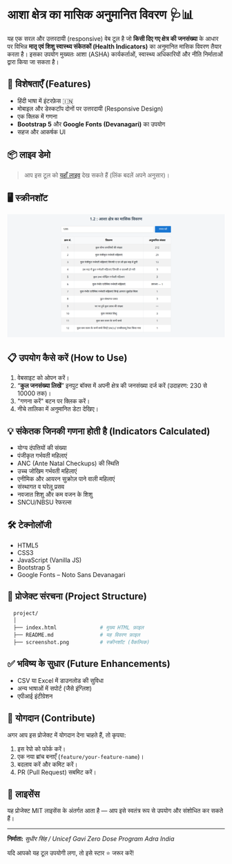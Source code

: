 # आशा क्षेत्र का मासिक अनुमानित विवरण 🩺📊

यह एक सरल और उत्तरदायी (responsive) वेब टूल है जो **किसी दिए गए क्षेत्र की जनसंख्या** के आधार पर विभिन्न **मातृ एवं शिशु स्वास्थ्य संकेतकों (Health Indicators)** का अनुमानित मासिक विवरण तैयार करता है। इसका उपयोग मुख्यतः आशा (ASHA) कार्यकर्ताओं, स्वास्थ्य अधिकारियों और नीति निर्माताओं द्वारा किया जा सकता है।

## 🔧 विशेषताएँ (Features)

- हिंदी भाषा में इंटरफ़ेस 🇮🇳
- मोबाइल और डेस्कटॉप दोनों पर उत्तरदायी (Responsive Design)
- एक क्लिक में गणना
- **Bootstrap 5** और **Google Fonts (Devanagari)** का उपयोग
- सहज और आकर्षक UI

## 📦 लाइव डेमो

> आप इस टूल को [यहाँ लाइव](https://sudheerfy.github.io/Estimated-Monthly-Data-of-the-ASHA-Area) देख सकते हैं (लिंक बदलें अपने अनुसार)।

## 🖥️ स्क्रीनशॉट

![screenshot](screenshot.png)

## 📋 उपयोग कैसे करें (How to Use)

1. वेबसाइट को ओपन करें।
2. “**कुल जनसंख्या लिखें**” इनपुट बॉक्स में अपनी क्षेत्र की जनसंख्या दर्ज करें (उदाहरण: 230 से 10000 तक)।
3. "गणना करें" बटन पर क्लिक करें।
4. नीचे तालिका में अनुमानित डेटा देखिए।

## 💡 संकेतक जिनकी गणना होती है (Indicators Calculated)

- योग्य दंपत्तियों की संख्या
- पंजीकृत गर्भवती महिलाएं
- ANC (Ante Natal Checkups) की स्थिति
- उच्च जोखिम गर्भवती महिलाएं
- एनीमिक और आयरन सुक्रोज़ पाने वाली महिलाएं
- संस्थागत व घरेलू प्रसव
- नवजात शिशु और कम वजन के शिशु
- SNCU/NBSU रेफरल्स

## 🛠️ टेक्नोलॉजी

- HTML5
- CSS3
- JavaScript (Vanilla JS)
- Bootstrap 5
- Google Fonts – Noto Sans Devanagari

## 📁 प्रोजेक्ट संरचना (Project Structure)

```bash
  project/
  │
  ├── index.html              # मुख्य HTML फ़ाइल
  ├── README.md               # यह विवरण फ़ाइल
  ├── screenshot.png          # स्क्रीनशॉट (वैकल्पिक)
```

## ✅ भविष्य के सुधार (Future Enhancements)

- CSV या Excel में डाउनलोड की सुविधा
- अन्य भाषाओं में सपोर्ट (जैसे इंग्लिश)
- एपीआई इंटीग्रेशन

## 🤝 योगदान (Contribute)

अगर आप इस प्रोजेक्ट में योगदान देना चाहते हैं, तो कृपया:

1. इस रेपो को फोर्क करें।
2. एक नया ब्रांच बनाएँ (`feature/your-feature-name`)।
3. बदलाव करें और कमिट करें।
4. PR (Pull Request) सबमिट करें।

## 📜 लाइसेंस

यह प्रोजेक्ट MIT लाइसेंस के अंतर्गत आता है — आप इसे स्वतंत्र रूप से उपयोग और संशोधित कर सकते हैं।

---

**निर्माता:** *सुधीर सिंह / Unicef Gavi Zero Dose Program Adra India*

यदि आपको यह टूल उपयोगी लगा, तो इसे स्टार ⭐ जरूर करें!
